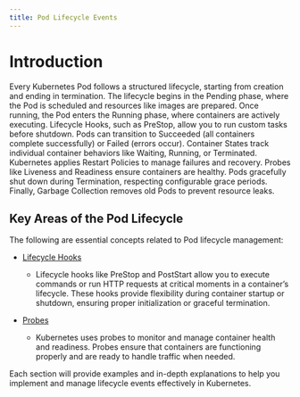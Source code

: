 ```yaml
---
title: Pod Lifecycle Events
---
```


# Introduction 

Every Kubernetes Pod follows a structured lifecycle, starting from creation and ending in termination. The lifecycle begins in the Pending phase, where the Pod is scheduled and resources like images are prepared. Once running, the Pod enters the Running phase, where containers are actively executing. Lifecycle Hooks, such as PreStop, allow you to run custom tasks before shutdown. Pods can transition to Succeeded (all containers complete successfully) or Failed (errors occur). Container States track individual container behaviors like Waiting, Running, or Terminated. Kubernetes applies Restart Policies to manage failures and recovery. Probes like Liveness and Readiness ensure containers are healthy. Pods gracefully shut down during Termination, respecting configurable grace periods. Finally, Garbage Collection removes old Pods to prevent resource leaks.

## Key Areas of the Pod Lifecycle

The following are essential concepts related to Pod lifecycle management:

- [Lifecycle Hooks](./lifecycle_hooks/index.md)
  - Lifecycle hooks like PreStop and PostStart allow you to execute commands or run HTTP requests at critical moments in a container’s lifecycle. These hooks provide flexibility during container startup or shutdown, ensuring proper initialization or graceful termination.
  
- [Probes](./probes/readiness-probes.md)
  - Kubernetes uses probes to monitor and manage container health and readiness. Probes ensure that containers are functioning properly and are ready to handle traffic when needed.
  


Each section will provide examples and in-depth explanations to help you implement and manage lifecycle events effectively in Kubernetes.
